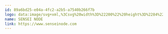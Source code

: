 ```yaml
---
id: 89a6bd25-e04a-4fc2-a2b5-a7540b266f7b
logo: data:image/svg+xml,%3Csvg%20width%3D%22200%22%20height%3D%2284%22%20viewBox%3D%220%200%20200%2084%22%20fill%3D%22none%22%20xmlns%3D%22http%3A%2F%2Fwww.w3.org%2F2000%2Fsvg%22%3E%0A%3Cpath%20d%3D%22M42.3848%2036.8565C42.3592%2036.8091%2042.3224%2036.769%2042.2777%2036.7397C42.2329%2036.7104%2042.1817%2036.6929%2042.1285%2036.6888C42.0754%2036.6847%2042.0222%2036.6941%2041.9735%2036.7161C41.9249%2036.7382%2041.8824%2036.7721%2041.8501%2036.8151C41.4331%2037.1909%2041.0161%2037.5563%2040.571%2037.9243C40.2052%2038.2431%2040.2026%2038.3053%2040.5121%2038.6733L46.6647%2046.1373C46.9358%2046.4587%2046.9204%2046.5209%2046.6263%2046.7879C45.4427%2047.8245%2044.2557%2048.8612%2043.0653%2049.8979C42.7761%2050.1571%2042.6636%2050.1364%2042.4129%2049.8331C41.5585%2048.812%2040.7091%2047.7857%2039.8547%2046.7645C39.0003%2045.7434%2038.1816%2044.7871%2037.3425%2043.8022L35.9355%2042.1436C35.9096%2042.1123%2035.8748%2042.0898%2035.8359%2042.0791C35.797%2042.0685%2035.7558%2042.0702%2035.7178%2042.084C35.6799%2042.0979%2035.6471%2042.1232%2035.6238%2042.1565C35.6005%2042.1899%2035.5879%2042.2297%2035.5876%2042.2706L35.5415%2045.5412C35.5406%2045.59%2035.5579%2045.6373%2035.5901%2045.6734L35.6439%2045.7408C37.8158%2048.2859%2039.9289%2050.8361%2042.1059%2053.3915C42.4129%2053.744%2042.4999%2053.7518%2042.8504%2053.4486C45.3182%2051.313%2047.7911%2049.1817%2050.2692%2047.0548C50.4943%2046.8553%2050.5071%2046.6946%2050.3152%2046.4691C48.1714%2043.9059%2044.5413%2039.4119%2042.3848%2036.8565Z%22%20fill%3D%22black%22%2F%3E%0A%3Cpath%20d%3D%22M42.4615%2047.4232C42.4885%2047.4728%2042.5273%2047.5149%2042.5744%2047.5456C42.6214%2047.5763%2042.6753%2047.5947%2042.7312%2047.599C42.787%2047.6034%2042.843%2047.5936%2042.8942%2047.5706C42.9453%2047.5476%2042.9901%2047.5121%2043.0243%2047.4672C43.4413%2047.0862%2043.8864%2046.7156%2044.3034%2046.3269C44.6027%2046.0677%2044.6078%2045.9666%2044.3546%2045.6634L38.2481%2038.4352C37.9923%2038.1293%2037.9923%2038.0023%2038.3018%2037.7406L41.7912%2034.7109C42.1366%2034.4155%2042.2261%2034.4232%2042.5152%2034.7679L46.7823%2039.8632L47.3988%2040.5966C47.4067%2040.6203%2047.4188%2040.6423%2047.4346%2040.6614L48.8954%2042.3797C48.9215%2042.4101%2048.9561%2042.4317%2048.9945%2042.4417C49.033%2042.4518%2049.0736%2042.4498%2049.111%2042.4361C49.1483%2042.4224%2049.1807%2042.3975%2049.2039%2042.3648C49.2271%2042.332%2049.2399%2042.293%2049.2408%2042.2527L49.2868%2038.982C49.2883%2038.9329%2049.2719%2038.8849%2049.2408%2038.8472L48.9849%2038.5414C46.8744%2036.043%2044.9097%2033.6431%2042.7761%2031.1447C42.4973%2030.8208%2042.4871%2030.8311%2042.175%2031.0981L34.7562%2037.4788C34.4313%2037.7587%2034.421%2037.8339%2034.6871%2038.1553L39.1333%2043.4708L42.4615%2047.4232Z%22%20fill%3D%22black%22%2F%3E%0A%3Cpath%20d%3D%22M60.1305%2038.6198C61.9731%2038.6198%2062.9571%2039.4428%2063.0859%2040.8578H65.1694C64.9449%2038.5395%2063.1321%2036.897%2060.1603%2036.897C57.1885%2036.897%2055.4384%2038.0712%2055.4384%2040.1821C55.4384%2042.0989%2056.6965%2042.9218%2059.5098%2043.4503C61.7518%2043.9521%2062.5773%2044.2565%2062.6566%2045.5445C62.6566%2046.6885%2061.6858%2047.2371%2060.1141%2047.2371C58.08%2047.2371%2057.1885%2046.4142%2057.0465%2044.6111H54.9629C55.1379%2047.4947%2056.8715%2048.9599%2060.0645%2048.9599C62.7524%2048.9599%2064.7402%2047.6219%2064.7402%2045.4475C64.6609%2043.0656%2063.4028%2042.4535%2060.081%2041.7677C58.2847%2041.4332%2057.522%2041.0752%2057.522%2040.1252C57.522%2039.1183%2058.397%2038.6198%2060.1305%2038.6198Z%22%20fill%3D%22black%22%2F%3E%0A%3Cpath%20d%3D%22M67.313%2048.7323H75.9742V47.0095H69.347V43.5472H75.3732V41.8244H69.347V38.8606H75.9742V37.1378H67.313V48.7323Z%22%20fill%3D%22black%22%2F%3E%0A%3Cpath%20d%3D%22M86.1808%2045.8989L81.1254%2037.1378H78.6753V48.7323H80.6334L80.6631%2039.9243L85.735%2048.7323H88.1653V37.1378H86.2105L86.1808%2045.8989Z%22%20fill%3D%22black%22%2F%3E%0A%3Cpath%20d%3D%22M95.4788%2038.6198C97.3215%2038.6198%2098.3085%2039.4428%2098.4343%2040.8578H100.518C100.293%2038.5395%2098.4835%2036.897%2095.5081%2036.897C92.5333%2036.897%2090.7898%2038.0712%2090.7898%2040.1821C90.7898%2042.0989%2092.0446%2042.9218%2094.8581%2043.4503C97.1001%2043.9521%2097.9257%2044.2565%2098.005%2045.5445C98.005%2046.6885%2097.0372%2047.2371%2095.4624%2047.2371C93.4282%2047.2371%2092.5366%2046.4142%2092.3946%2044.6111H90.311C90.486%2047.4947%2092.2195%2048.9599%2095.4159%2048.9599C98.1007%2048.9599%20100.088%2047.6219%20100.088%2045.4475C100.009%2043.0656%2098.7671%2042.4535%2095.4289%2041.7677C93.6326%2041.4332%2092.87%2041.0752%2092.87%2040.1252C92.87%2039.1183%2093.7454%2038.6198%2095.4788%2038.6198Z%22%20fill%3D%22black%22%2F%3E%0A%3Cpath%20d%3D%22M102.661%2048.7323H111.325V47.0095H104.695V43.5472H110.721V41.8244H104.695V38.8606H111.325V37.1378H102.661V48.7323Z%22%20fill%3D%22black%22%2F%3E%0A%3Cpath%20d%3D%22M116.061%2037.1378H114.027V48.7323H116.061V37.1378Z%22%20fill%3D%22black%22%2F%3E%0A%3Cpath%20d%3D%22M130.748%2047.5715L124.659%2037.1378H123.213V48.7323H124.196L124.23%2038.2818L130.319%2048.7323H131.765V37.1378H130.781L130.748%2047.5715Z%22%20fill%3D%22black%22%2F%3E%0A%3Cpath%20d%3D%22M139.425%2036.8975C136.296%2036.8506%20134.037%2039.4733%20134.07%2042.9691C134.02%2046.4147%20136.279%2048.9905%20139.425%2048.9905C142.556%2049.0206%20144.848%2046.4782%20144.798%2042.9691C144.864%2039.5034%20142.553%2036.8506%20139.425%2036.8975ZM139.425%2048.0739C136.85%2048.0739%20135.133%2045.9497%20135.133%2042.9691C135.133%2039.9885%20136.85%2037.8007%20139.425%2037.8007C142.002%2037.8007%20143.735%2039.9249%20143.735%2042.9691C143.735%2046.0132%20142.018%2048.0739%20139.425%2048.0739Z%22%20fill%3D%22black%22%2F%3E%0A%3Cpath%20d%3D%22M150.758%2037.1378H147.103V48.7323H150.645C153.971%2048.7323%20155.813%2046.4776%20155.813%2042.9685C155.813%2041.1821%20155.384%2039.747%20154.526%2038.6999C153.667%2037.6529%20152.396%2037.1378%20150.758%2037.1378ZM150.616%2047.8424H148.103V38.041H150.744C153.429%2038.041%20154.766%2039.8273%20154.766%2042.9685C154.75%2046.0427%20153.366%2047.8325%20150.616%2047.8325V47.8424Z%22%20fill%3D%22black%22%2F%3E%0A%3Cpath%20d%3D%22M158.115%2048.7323H166V47.8291H159.119V43.1123H165.333V42.2091H159.119V38.0376H166V37.1378H158.115V48.7323Z%22%20fill%3D%22black%22%2F%3E%0A%3C%2Fsvg%3E%0A
name: SENSEI NODE
link: https://www.senseinode.com
---
```

